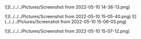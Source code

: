 


![](../../../Pictures/Screenshot from 2022-05-10 14-36-13.png)

![](../../../Pictures/Screenshot from 2022-05-10 15-05-40.png)
![](../../../Pictures/Screenshot from 2022-05-10 15-06-03.png)


![](../../../Pictures/Screenshot from 2022-05-10 15-07-12.png)

